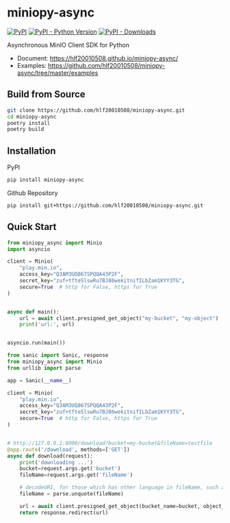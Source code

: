 # miniopy-async
[![PyPI](https://img.shields.io/pypi/v/miniopy-async)](https://pypi.org/project/miniopy-async/)
[![PyPI - Python Version](https://img.shields.io/pypi/pyversions/miniopy-async)](https://pypi.org/project/miniopy-async/) 
[![PyPI - Downloads](https://img.shields.io/pypi/dm/miniopy-async)](https://pypi.org/project/miniopy-async/) 

Asynchronous MinIO Client SDK for Python

- Document: https://hlf20010508.github.io/miniopy-async/
- Examples: https://github.com/hlf20010508/miniopy-async/tree/master/examples

## Build from Source
```sh
git clone https://github.com/hlf20010508/miniopy-async.git
cd miniopy-async
poetry install
poetry build
```

## Installation
PyPI
```sh
pip install miniopy-async
```

Github Repository
```sh
pip install git+https://github.com/hlf20010508/miniopy-async.git
```

## Quick Start
```py
from miniopy_async import Minio
import asyncio

client = Minio(
    "play.min.io",
    access_key="Q3AM3UQ867SPQQA43P2F",
    secret_key="zuf+tfteSlswRu7BJ86wekitnifILbZam1KYY3TG",
    secure=True  # http for False, https for True
)


async def main():
    url = await client.presigned_get_object("my-bucket", "my-object")
    print('url:', url)


asyncio.run(main())
```

```py
from sanic import Sanic, response
from miniopy_async import Minio
from urllib import parse

app = Sanic(__name__)

client = Minio(
    "play.min.io",
    access_key="Q3AM3UQ867SPQQA43P2F",
    secret_key="zuf+tfteSlswRu7BJ86wekitnifILbZam1KYY3TG",
    secure=True  # http for False, https for True
)


# http://127.0.0.1:8000/download?bucket=my-bucket&fileName=testfile
@app.route('/download', methods=['GET'])
async def download(request):
    print('downloading ...')
    bucket=request.args.get('bucket')
    fileName=request.args.get('fileName')

    # decodeURI, for those which has other language in fileName, such as Chinese, Japanese, Korean
    fileName = parse.unquote(fileName)

    url = await client.presigned_get_object(bucket_name=bucket, object_name=fileName)
    return response.redirect(url)
```

